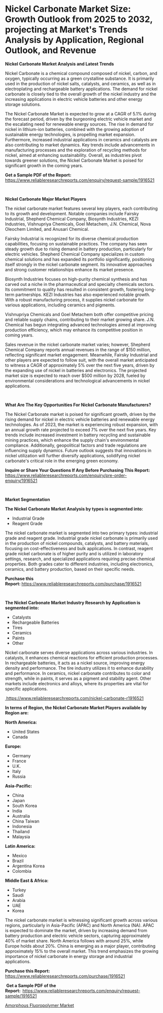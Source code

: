 <p><h1>Nickel Carbonate Market Size: Growth Outlook from 2025 to 2032, projecting at Market's Trends Analysis by Application, Regional Outlook, and Revenue</h1></p><p><strong>Nickel Carbonate Market Analysis and Latest Trends</strong></p>
<p><p>Nickel Carbonate is a chemical compound composed of nickel, carbon, and oxygen, typically occurring as a green crystalline substance. It is primarily used in the production of nickel salts, catalysts, and ceramics, as well as in electroplating and rechargeable battery applications. The demand for nickel carbonate is closely tied to the overall growth of the nickel industry and the increasing applications in electric vehicle batteries and other energy storage solutions.</p><p>The Nickel Carbonate Market is expected to grow at a CAGR of 5.1% during the forecast period, driven by the burgeoning electric vehicle market and the escalating need for renewable energy sources. The rise in demand for nickel in lithium-ion batteries, combined with the growing adoption of sustainable energy technologies, is propelling market expansion. Furthermore, increased industrial applications in ceramics and catalysts are also contributing to market dynamics. Key trends include advancements in manufacturing processes and the exploration of recycling methods for nickel, aimed at enhancing sustainability. Overall, as industries pivot towards greener solutions, the Nickel Carbonate Market is poised for significant growth in the coming years.</p></p>
<p><strong>Get a Sample PDF of the Report:&nbsp;</strong> <a href="https://www.reliableresearchreports.com/enquiry/request-sample/1916521?utm_campaign=2224&utm_medium=2&utm_source=Github&utm_content=ia&utm_term=01042025&utm_id=nickel-carbonate">https://www.reliableresearchreports.com/enquiry/request-sample/1916521</a></p>
<p>&nbsp;</p>
<p><strong>Nickel Carbonate Major Market Players</strong></p>
<p><p>The nickel carbonate market features several key players, each contributing to its growth and development. Notable companies include Fairsky Industrial, Shepherd Chemical Company, Biosynth Industries, KEZI Industries, Vishnupriya Chemicals, Goel Metachem, J.N. Chemical, Nova Oleochem Limited, and Anusari Chemical.</p><p>Fairsky Industrial is recognized for its diverse chemical production capabilities, focusing on sustainable practices. The company has seen steady growth due to rising demand in battery production, particularly for electric vehicles. Shepherd Chemical Company specializes in custom chemical solutions and has expanded its portfolio significantly, positioning itself strongly in the nickel carbonate segment. Its innovative approaches and strong customer relationships enhance its market presence.</p><p>Biosynth Industries focuses on high-purity chemical synthesis and has carved out a niche in the pharmaceutical and specialty chemicals sectors. Its commitment to quality has resulted in consistent growth, fostering long-term partnerships. KEZI Industries has also experienced notable growth. With a robust manufacturing process, it supplies nickel carbonate for various applications, including ceramics and pigments. </p><p>Vishnupriya Chemicals and Goel Metachem both offer competitive pricing and reliable supply chains, contributing to their market growing share. J.N. Chemical has begun integrating advanced technologies aimed at improving production efficiency, which may enhance its competitive position in coming years.</p><p>Sales revenue in the nickel carbonate market varies; however, Shepherd Chemical Company reports annual revenues in the range of $150 million, reflecting significant market engagement. Meanwhile, Fairsky Industrial and other players are expected to follow suit, with the overall market anticipated to witness a CAGR of approximately 5% over the next five years, driven by the expanding use of nickel in batteries and electronics. The projected market size is expected to reach over $500 million by 2028, fueled by environmental considerations and technological advancements in nickel applications.</p></p>
<p>&nbsp;</p>
<p><strong>What Are The Key Opportunities For Nickel Carbonate Manufacturers?</strong></p>
<p><p>The Nickel Carbonate market is poised for significant growth, driven by the rising demand for nickel in electric vehicle batteries and renewable energy technologies. As of 2023, the market is experiencing robust expansion, with an annual growth rate projected to exceed 7% over the next five years. Key trends include increased investment in battery recycling and sustainable mining practices, which enhance the supply chain's environmental compliance. Additionally, geopolitical factors and trade regulations are influencing supply dynamics. Future outlook suggests that innovations in nickel utilization will further diversify applications, solidifying nickel carbonate's critical role in the emerging green economy.</p></p>
<p><strong>Inquire or Share Your Questions If Any Before Purchasing This Report:</strong> <a href="https://www.reliableresearchreports.com/enquiry/pre-order-enquiry/1916521?utm_campaign=2224&utm_medium=2&utm_source=Github&utm_content=ia&utm_term=01042025&utm_id=nickel-carbonate">https://www.reliableresearchreports.com/enquiry/pre-order-enquiry/1916521</a></p>
<p>&nbsp;</p>
<p><strong>Market Segmentation</strong></p>
<p><strong>The Nickel Carbonate Market Analysis by types is segmented into:</strong></p>
<p><ul><li>Industrial Grade</li><li>Reagent Grade</li></ul></p>
<p><p>The nickel carbonate market is segmented into two primary types: industrial grade and reagent grade. Industrial grade nickel carbonate is primarily used in the production of nickel compounds, catalysts, and battery materials, focusing on cost-effectiveness and bulk applications. In contrast, reagent grade nickel carbonate is of higher purity and is utilized in laboratory settings, research, and specialized applications requiring precise chemical properties. Both grades cater to different industries, including electronics, ceramics, and battery production, based on their specific needs.</p></p>
<p><strong>Purchase this Report:&nbsp;</strong><a href="https://www.reliableresearchreports.com/purchase/1916521?utm_campaign=2224&utm_medium=2&utm_source=Github&utm_content=ia&utm_term=01042025&utm_id=nickel-carbonate">https://www.reliableresearchreports.com/purchase/1916521</a></p>
<p>&nbsp;</p>
<p><strong>The Nickel Carbonate Market Industry Research by Application is segmented into:</strong></p>
<p><ul><li>Catalysts</li><li>Rechargeable Batteries</li><li>Tires</li><li>Ceramics</li><li>Paints</li><li>Other</li></ul></p>
<p><p>Nickel carbonate serves diverse applications across various industries. In catalysts, it enhances chemical reactions for efficient production processes. In rechargeable batteries, it acts as a nickel source, improving energy density and performance. The tire industry utilizes it to enhance durability and performance. In ceramics, nickel carbonate contributes to color and strength, while in paints, it serves as a pigment and stability agent. Other markets include electronics and alloys, where its properties are vital for specific applications.</p></p>
<p><a href="https://www.reliableresearchreports.com/nickel-carbonate-r1916521?utm_campaign=2224&utm_medium=2&utm_source=Github&utm_content=ia&utm_term=01042025&utm_id=nickel-carbonate">&nbsp;https://www.reliableresearchreports.com/nickel-carbonate-r1916521</a></p>
<p><strong>In terms of Region, the Nickel Carbonate Market Players available by Region are:</strong></p>
<p>
    <p> <strong> North America: </strong>
        <ul>
            <li>United States</li>
            <li>Canada</li>
        </ul>
        </p> 
    <p> <strong> Europe: </strong>
        <ul>
            <li>Germany</li>
            <li>France</li>
            <li>U.K.</li>
            <li>Italy</li>
            <li>Russia</li>
        </ul>
        </p> 
    <p> <strong> Asia-Pacific: </strong>
        <ul>
            <li>China</li>
            <li>Japan</li>
            <li>South Korea</li>
            <li>India</li>
            <li>Australia</li>
            <li>China Taiwan</li>
            <li>Indonesia</li>
            <li>Thailand</li>
            <li>Malaysia</li>
        </ul>
        </p> 
    <p> <strong> Latin America: </strong>
        <ul>
            <li>Mexico</li>
            <li>Brazil</li>
            <li>Argentina Korea</li>
            <li>Colombia</li>
        </ul>
        </p> 
    <p> <strong> Middle East & Africa: </strong>
        <ul>
            <li>Turkey</li>
            <li>Saudi</li>
            <li>Arabia</li>
            <li>UAE</li>
            <li>Korea</li>
        </ul>
    </p>
    </p>
<p><p>The nickel carbonate market is witnessing significant growth across various regions, particularly in Asia-Pacific (APAC) and North America (NA). APAC is expected to dominate the market, driven by increasing demand from battery production and electric vehicle sectors, capturing approximately 40% of market share. North America follows with around 25%, while Europe holds about 20%. China is emerging as a major player, contributing approximately 15% to the overall market. This trend emphasizes the growing importance of nickel carbonate in energy storage and industrial applications.</p></p>
<p><strong>Purchase this Report: </strong><a href="https://www.reliableresearchreports.com/purchase/1916521?utm_campaign=2224&utm_medium=2&utm_source=Github&utm_content=ia&utm_term=01042025&utm_id=nickel-carbonate">https://www.reliableresearchreports.com/purchase/1916521</a></p>
<p>&nbsp;<strong>Get a Sample PDF of the Report:&nbsp;&nbsp;</strong><a href="https://www.reliableresearchreports.com/enquiry/request-sample/1916521?utm_campaign=2224&utm_medium=2&utm_source=Github&utm_content=ia&utm_term=01042025&utm_id=nickel-carbonate">https://www.reliableresearchreports.com/enquiry/request-sample/1916521</a></p>
<p><strong></strong></p>
<p><p><a href="https://github.com/gerdabatiskzv9/Market-Research-Report-List-1/blob/main/amorphous-fluoropolymer-market.md?utm_campaign=2224&utm_medium=2&utm_source=Github&utm_content=ia&utm_term=01042025&utm_id=nickel-carbonate">Amorphous Fluoropolymer Market</a></p></p>